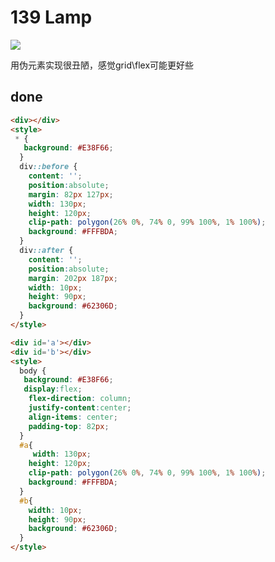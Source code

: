 # 139 Lamp

![](https://raw.githubusercontent.com/sari3l/css_battle/main/media/16770558376115/16770558448357.jpg)

用伪元素实现很丑陋，感觉grid\flex可能更好些

## done

```html
<div></div>
<style>
 * {
   background: #E38F66;
  }  
  div::before {
    content: '';
    position:absolute;
    margin: 82px 127px;
    width: 130px;
    height: 120px;
    clip-path: polygon(26% 0%, 74% 0, 99% 100%, 1% 100%);
    background: #FFFBDA;
  }
  div::after {
    content: '';
    position:absolute;
    margin: 202px 187px;
    width: 10px;
    height: 90px;
    background: #62306D;
  }
</style>
```

```html
<div id='a'></div>
<div id='b'></div>
<style>
  body {
   background: #E38F66;
   display:flex;
    flex-direction: column;
    justify-content:center;
    align-items: center;
    padding-top: 82px;
  }  
  #a{
     width: 130px;
    height: 120px;
    clip-path: polygon(26% 0%, 74% 0, 99% 100%, 1% 100%);
    background: #FFFBDA;
  }
  #b{
    width: 10px;
    height: 90px;
    background: #62306D;
  }
</style>
```